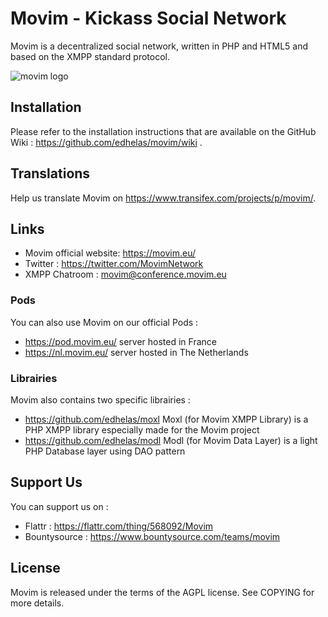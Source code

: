 Movim - Kickass Social Network
==================================================

Movim is a decentralized social network, written in PHP and HTML5 and based on the XMPP standard protocol.

![movim logo](https://movim.eu/sites/default/files/large_0.png)

Installation
------------
Please refer to the installation instructions that are available on the GitHub Wiki : https://github.com/edhelas/movim/wiki .


Translations
------------
Help us translate Movim on https://www.transifex.com/projects/p/movim/.

Links
-----
* Movim official website: https://movim.eu/
* Twitter : https://twitter.com/MovimNetwork
* XMPP Chatroom : movim@conference.movim.eu

### Pods
You can also use Movim on our official Pods :

* https://pod.movim.eu/ server hosted in France
* https://nl.movim.eu/ server hosted in The Netherlands

### Librairies
Movim also contains two specific librairies :

* https://github.com/edhelas/moxl Moxl (for Movim XMPP Library) is a PHP XMPP library especially made for the Movim project 
* https://github.com/edhelas/modl Modl (for Movim Data Layer) is a light PHP Database layer using DAO pattern

Support Us
----------
You can support us on :
* Flattr : https://flattr.com/thing/568092/Movim
* Bountysource : https://www.bountysource.com/teams/movim

License
-------
Movim is released under the terms of the AGPL license. See COPYING for more details.
